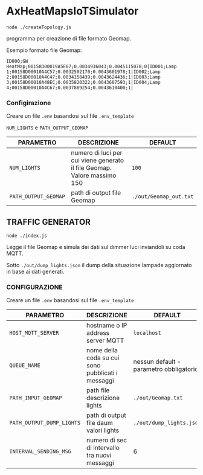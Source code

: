 # AxHeatMapsIoTSimulator

`node ./createTopology.js`

programma per creazione di file formato Geomap.

Esempio formato file Geomap:

`ID000;GW HeatMap;00158D00019A5E07;0.0034936043;0.0045115078;0|ID001;Lamp 1;00158D00010A4C57;0.0032502170;0.0043601978;1|ID002;Lamp 2;00158D00010A4C47;0.0034158439;0.0043624436;1|ID003;Lamp 3;00158D00010A48EC;0.0035820322;0.0043607593;1|ID004;Lamp 4;00158D00010A4C67;0.0037889254;0.0043610400;1|`

### Configirazione

Creare un file `.env` basandosi sul file `.env_template`

`NUM_LIGHTS` e `PATH_OUTPUT_GEOMAP`

| **PARAMETRO**      | **DESCRIZIONE**           | **DEFAULT**  |
| ------------- |-------------| -----|
| `NUM_LIGHTS`      | numero di luci per cui viene generato il file Geomap. Valore massimo 150 | `100` |
| `PATH_OUTPUT_GEOMAP`      | path di output file Geomap      |   `./out/Geomap_out.txt` |

## TRAFFIC GENERATOR

`node ./index.js`

Legge il file Geomap e simula dei dati sul dimmer luci inviandoli su coda MQTT.  

Sotto `./out/dump_lights.json` il dump della situazione lampade aggiornato in base ai dati generati.

### CONFIGURAZIONE

Creare un file `.env` basandosi sul file `.env_template`

| **PARAMETRO**      | **DESCRIZIONE**           | **DEFAULT**  |
| ------------- |-------------| -----|
| `HOST_MQTT_SERVER` | hostname o IP address server MQTT | `localhost`|
| `QUEUE_NAME` | nome della coda su cui sono pubblicati i messaggi | nessun default - parametro obbligatorio |
| `PATH_INPUT_GEOMAP`      | path file descrizione lights | `./out/Geomap.txt` |
| `PATH_OUTPUT_DUMP_LIGHTS`      | path di output file daum valori lights      |   `./out/dump_lights.json` |
|`INTERVAL_SENDING_MSG` | numero di sec di intervallo tra nuovi messaggi | 6 |